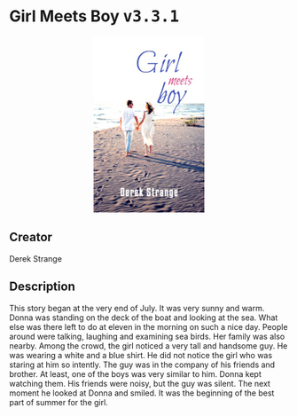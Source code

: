 
# Girl Meets Boy <kbd>v3.3.1</kbd>

<center>
  <img src="./cover-1024.jpg"/>
</center>

## Creator
Derek Strange

## Description
This story began at the very end of July. It was very sunny and warm. Donna was standing on the deck of the boat and looking at the sea. What else was there left to do at eleven in the morning on such a nice day. People around were talking, laughing and examining sea birds. Her family was also nearby. Among the crowd, the girl noticed a very tall and handsome guy. He was wearing a white and a blue shirt. He did not notice the girl who was staring at him so intently. The guy was in the company of his friends and brother. At least, one of the boys was very similar to him. Donna kept watching them. His friends were noisy, but the guy was silent. The next moment he looked at Donna and smiled. It was the beginning of the best part of summer for the girl. 
